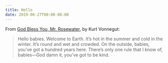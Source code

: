 ```yaml
---
title: Hello
date: 2019-06-27T00:00-08:00
---
```


From [God Bless You, Mr. Rosewater](https://en.wikipedia.org/wiki/God_Bless_You,_Mr._Rosewater), by Kurt Vonnegut:

> Hello babies. Welcome to Earth. It’s hot in the summer and cold in the winter. It’s round and wet and crowded. On the outside, babies, you’ve got a hundred years here. There’s only one rule that I know of, babies—God damn it, you’ve got to be kind.
